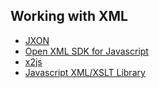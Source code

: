 ## Working with XML

* [JXON](https://developer.mozilla.org/en-US/docs/JXON)
* [Open XML SDK for Javascript](http://openxmlsdkjs.codeplex.com/)
* [x2js](https://code.google.com/p/x2js/)
* [Javascript XML/XSLT Library](http://jsxml.net/)